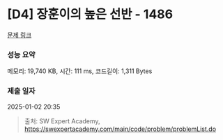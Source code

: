 # [D4] 장훈이의 높은 선반 - 1486 

[문제 링크](https://swexpertacademy.com/main/code/problem/problemDetail.do?contestProbId=AV2b7Yf6ABcBBASw) 

### 성능 요약

메모리: 19,740 KB, 시간: 111 ms, 코드길이: 1,311 Bytes

### 제출 일자

2025-01-02 20:35



> 출처: SW Expert Academy, https://swexpertacademy.com/main/code/problem/problemList.do